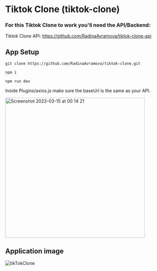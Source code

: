 # Tiktok Clone (tiktok-clone)

### For this Tiktok Clone to work you'll need the API/Backend:

Tiktok Clone API: https://github.com/RadinaAvramova/tiktok-clone-api

## App Setup

```
git clone https://github.com/RadinaAvramova/tiktok-clone.git

npm i

npm run dev
```
Inside Plugins/axios.js make sure the baseUrl is the same as your API.

<img width="443" alt="Screenshot 2023-03-15 at 00 14 21" src="https://user-images.githubusercontent.com/108229029/225085615-529afbca-8cb8-4ed4-bf5b-54ba6f827f36.png">

## Application image
![tikTokClone](https://github.com/RadinaAvramova/tiktok-clone/assets/99686592/23c9c3c1-f1c5-4565-aee6-d1e703ef8ba9)

